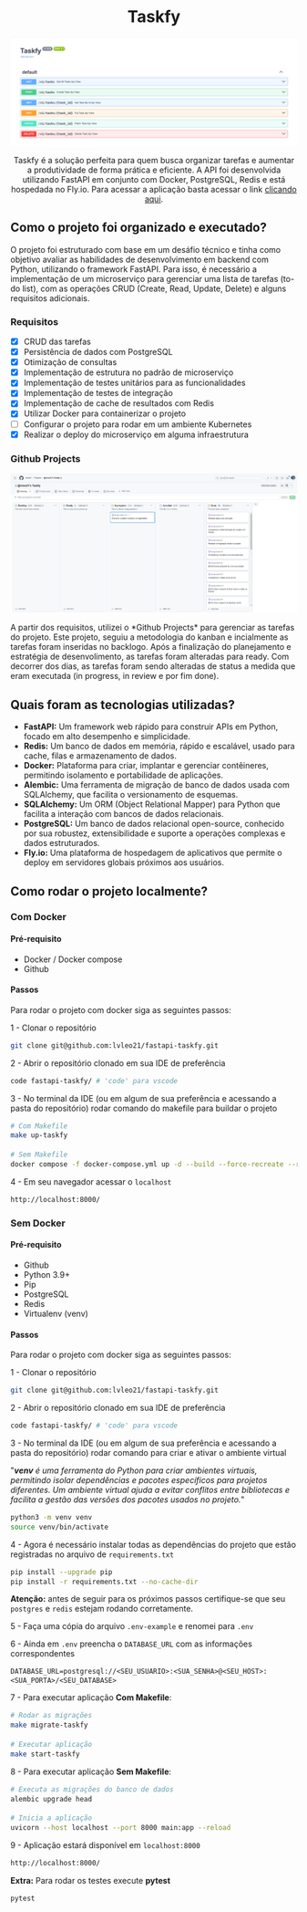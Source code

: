 <h1 align="center">
  Taskfy
</h1>

![Taskfy](.github/assets/taskfy.png)

<p align="center">
  Taskfy é a solução perfeita para quem busca organizar tarefas e aumentar a produtividade de forma prática e eficiente. A API foi desenvolvida utilizando
  FastAPI em conjunto com Docker, PostgreSQL, Redis e está hospedada no Fly.io.
  Para acessar a aplicação basta acessar o link <a target="_blank" href="https://fastapi-taskfy.fly.dev/">clicando aqui</a>.
</p>

## Como o projeto foi organizado e executado?

<p>
  O projeto foi estruturado com base em um desáfio técnico e tinha como objetivo
  avaliar as habilidades de desenvolvimento em backend com Python, utilizando o framework FastAPI. Para isso, é necessário a implementação de um microserviço para gerenciar uma lista de tarefas (to-do list), com as operações CRUD (Create, Read, Update, Delete) e alguns requisitos adicionais.
</p>

### Requisitos
- [X] CRUD das tarefas
- [X] Persistência de dados com PostgreSQL
- [X] Otimização de consultas
- [X] Implementação de estrutura no padrão de microserviço
- [X] Implementação de testes unitários para as funcionalidades
- [X] Implementação de testes de integração
- [X] Implementação de cache de resultados com Redis
- [X] Utilizar Docker para containerizar o projeto
- [ ] Configurar o projeto para rodar em um ambiente Kubernetes
- [X] Realizar o deploy do microserviço em alguma infraestrutura

### Github Projects

![Taskfy](.github/assets/github-projects.png)

<p>
  A partir dos requisitos, utilizei o *Github Projects* para gerenciar as tarefas do
  projeto. Este projeto, seguiu a metodologia do kanban e incialmente as tarefas foram
  inseridas no backlogo. Após a finalização do planejamento e estratégia de desenvolimento,
  as tarefas foram alteradas para ready. Com decorrer dos dias, as tarefas foram sendo alteradas
  de status a medida que eram executada (in progress, in review e por fim done).
</p>

## Quais foram as tecnologias utilizadas?

- **FastAPI:** Um framework web rápido para construir APIs em Python, focado em alto desempenho e simplicidade.
- **Redis:** Um banco de dados em memória, rápido e escalável, usado para cache, filas e armazenamento de dados.
- **Docker:** Plataforma para criar, implantar e gerenciar contêineres, permitindo isolamento e portabilidade de aplicações.
- **Alembic:** Uma ferramenta de migração de banco de dados usada com SQLAlchemy, que facilita o versionamento de esquemas.
- **SQLAlchemy:** Um ORM (Object Relational Mapper) para Python que facilita a interação com bancos de dados relacionais.
- **PostgreSQL:** Um banco de dados relacional open-source, conhecido por sua robustez, extensibilidade e suporte a operações complexas e dados estruturados.
- **Fly.io:** Uma plataforma de hospedagem de aplicativos que permite o deploy em servidores globais próximos aos usuários.

## Como rodar o projeto localmente?

### Com Docker

#### Pré-requisito

- Docker / Docker compose
- Github

#### Passos
<p>Para rodar o projeto com docker siga as seguintes passos:</p>

1 - Clonar o repositório
```bash
git clone git@github.com:lvleo21/fastapi-taskfy.git
```

2 - Abrir o repositório clonado em sua IDE de preferência
```bash
code fastapi-taskfy/ # 'code' para vscode
```

3 - No terminal da IDE (ou em algum de sua preferência e acessando a pasta do repositório) rodar comando do makefile para buildar o projeto


```bash
# Com Makefile
make up-taskfy

# Sem Makefile
docker compose -f docker-compose.yml up -d --build --force-recreate --remove-orphans
```

4 - Em seu navegador acessar o `localhost`
```bash
http://localhost:8000/
```

### Sem Docker

#### Pré-requisito

- Github
- Python 3.9+
- Pip
- PostgreSQL
- Redis
- Virtualenv (venv)

#### Passos
<p>Para rodar o projeto com docker siga as seguintes passos:</p>

1 - Clonar o repositório
```bash
git clone git@github.com:lvleo21/fastapi-taskfy.git
```

2 - Abrir o repositório clonado em sua IDE de preferência
```bash
code fastapi-taskfy/ # 'code' para vscode
```

3 - No terminal da IDE (ou em algum de sua preferência e acessando a pasta do repositório) rodar comando para criar e ativar o ambiente virtual 

"***venv** é uma ferramenta do Python para criar ambientes virtuais, permitindo isolar dependências e pacotes específicos para projetos diferentes. Um ambiente virtual ajuda a evitar conflitos entre bibliotecas e facilita a gestão das versões dos pacotes usados no projeto.*"

```bash
python3 -m venv venv
source venv/bin/activate
```

4 - Agora é necessário instalar todas as dependências do projeto que estão registradas
no arquivo de `requirements.txt`

```bash
pip install --upgrade pip
pip install -r requirements.txt --no-cache-dir
```

**Atenção:** antes de seguir para os próximos passos certifique-se que seu `postgres` e `redis` estejam rodando corretamente.

5 - Faça uma cópia do arquivo `.env-example` e renomei para `.env`

6 - Ainda em `.env` preencha o `DATABASE_URL` com as informações correspondentes

```text
DATABASE_URL=postgresql://<SEU_USUARIO>:<SUA_SENHA>@<SEU_HOST>:<SUA_PORTA>/<SEU_DATABASE>
```

7 - Para executar aplicação **Com Makefile**:

```bash
# Rodar as migrações
make migrate-taskfy

# Executar aplicação
make start-taskfy
```

8 - Para executar aplicação **Sem Makefile**:

```bash
# Executa as migrações do banco de dados
alembic upgrade head

# Inicia a aplicação
uvicorn --host localhost --port 8000 main:app --reload
```

9 - Aplicação estará disponível em `localhost:8000`
```bash
http://localhost:8000/
```

**Extra:** Para rodar os testes execute **pytest**
```bash
pytest
```

